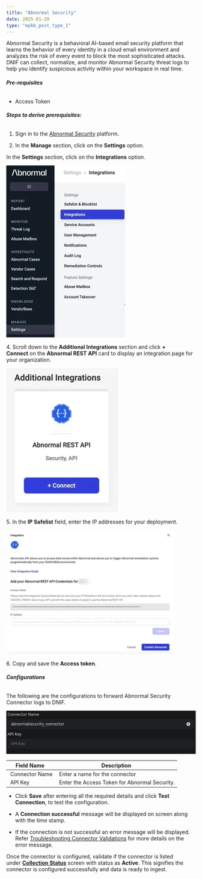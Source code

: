 ```yaml
---
title: "Abnormal Security"
date: 2025-01-20
type: "epkb_post_type_1"
---
```


  
Abnormal Security is a behavioral AI-based email security platform that learns the behavior of every identity in a cloud email environment and analyzes the risk of every event to block the most sophisticated attacks. DNIF can collect, normalize, and monitor Abnormal Security threat logs to help you identify suspicious activity within your workspace in real time.

###### **Pre-requisites**

- Access Token

###### **Steps to derive prerequisites:**

1. Sign in to the [Abnormal Security](https://portal.abnormalsecurity.com/) platform.

3. In the **Manage** section, click on the **Settings** option.

In the **Settings** section, click on the **Integrations** option.

![image 1-Nov-29-2023-09-02-30-9339-AM](./images-Abnormal%20Security/Abnormal-Security-1.webp)

4\. Scroll down to the **Additional Integrations** section and click **\+ Connect** on the **Abnormal REST API** card to display an integration page for your organization.

![image 2-4](./images-Abnormal%20Security/Abnormal-Security-2.webp)

  
5\. In the **IP Safelist** field, enter the IP addresses for your deployment.  

![image 3-3](./images-Abnormal%20Security/Abnormal-Security-3.webp)

6\. Copy and save the **Access token**.

###### **Configurations**  

The following are the configurations to forward Abnormal Security Connector logs to DNIF.‌

![image 4-3](./images-Abnormal%20Security/Abnormal-Security-4.webp)

| **Field Name**  | **Description** |
| --- | --- |
|  Connector Name |  Enter a name for the connector |
|  API Key |  Enter the Access Token for Abnormal Security. |

- Click **Save** after entering all the required details and click **Test Connection**, to test the configuration.

- A **Connection successful** message will be displayed on screen along with the time stamp.

- If the connection is not successful an error message will be displayed. Refer [Troubleshooting Connector Validations](https://dnif.it/kb/troubleshooting-and-debugging/troubleshooting-connector-validations/) for more details on the error message.

Once the connector is configured, validate if the connector is listed under [**Collection Status**](https://dnif.it/kb/operations/collection-status/) screen with status as **Active**. This signifies the connector is configured successfully and data is ready to ingest.
